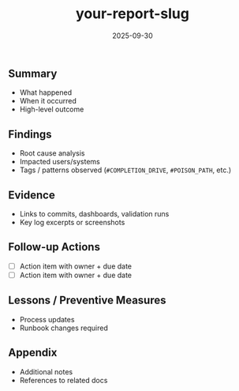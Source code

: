 ﻿---
title: your-report-slug
type: report
status: draft
date: 2025-09-30
owner: TBD
---

## Summary
- What happened
- When it occurred
- High-level outcome

## Findings
- Root cause analysis
- Impacted users/systems
- Tags / patterns observed (`#COMPLETION_DRIVE`, `#POISON_PATH`, etc.)

## Evidence
- Links to commits, dashboards, validation runs
- Key log excerpts or screenshots

## Follow-up Actions
- [ ] Action item with owner + due date
- [ ] Action item with owner + due date

## Lessons / Preventive Measures
- Process updates
- Runbook changes required

## Appendix
- Additional notes
- References to related docs
